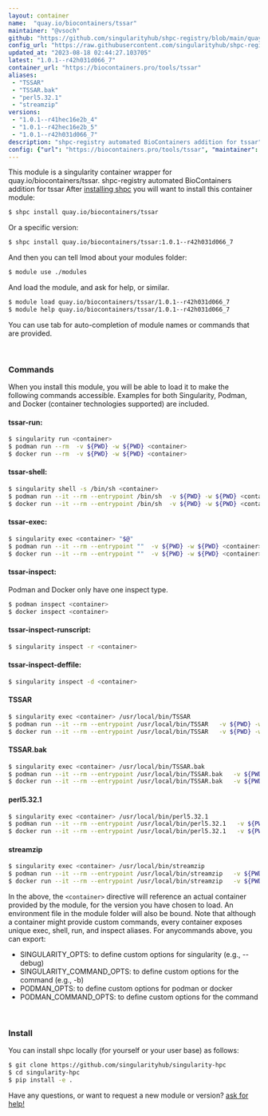 ```yaml
---
layout: container
name:  "quay.io/biocontainers/tssar"
maintainer: "@vsoch"
github: "https://github.com/singularityhub/shpc-registry/blob/main/quay.io/biocontainers/tssar/container.yaml"
config_url: "https://raw.githubusercontent.com/singularityhub/shpc-registry/main/quay.io/biocontainers/tssar/container.yaml"
updated_at: "2023-08-18 02:44:27.103705"
latest: "1.0.1--r42h031d066_7"
container_url: "https://biocontainers.pro/tools/tssar"
aliases:
 - "TSSAR"
 - "TSSAR.bak"
 - "perl5.32.1"
 - "streamzip"
versions:
 - "1.0.1--r41hec16e2b_4"
 - "1.0.1--r42hec16e2b_5"
 - "1.0.1--r42h031d066_7"
description: "shpc-registry automated BioContainers addition for tssar"
config: {"url": "https://biocontainers.pro/tools/tssar", "maintainer": "@vsoch", "description": "shpc-registry automated BioContainers addition for tssar", "latest": {"1.0.1--r42h031d066_7": "sha256:643de6fe5484f7ba66b91ad3031b0ceed2fb3176e84e6d9bd1015e5f73fe7857"}, "tags": {"1.0.1--r41hec16e2b_4": "sha256:57c20ce056beb17bae4200b20fd596885faf5674102e6d52fc429cc939dae191", "1.0.1--r42hec16e2b_5": "sha256:d21503a49ea1d486a43a3e4455a52aac1d6c71efb3aded30e7b045e8f68146e2", "1.0.1--r42h031d066_7": "sha256:643de6fe5484f7ba66b91ad3031b0ceed2fb3176e84e6d9bd1015e5f73fe7857"}, "docker": "quay.io/biocontainers/tssar", "aliases": {"TSSAR": "/usr/local/bin/TSSAR", "TSSAR.bak": "/usr/local/bin/TSSAR.bak", "perl5.32.1": "/usr/local/bin/perl5.32.1", "streamzip": "/usr/local/bin/streamzip"}}
---
```


This module is a singularity container wrapper for quay.io/biocontainers/tssar.
shpc-registry automated BioContainers addition for tssar
After [installing shpc](#install) you will want to install this container module:


```bash
$ shpc install quay.io/biocontainers/tssar
```

Or a specific version:

```bash
$ shpc install quay.io/biocontainers/tssar:1.0.1--r42h031d066_7
```

And then you can tell lmod about your modules folder:

```bash
$ module use ./modules
```

And load the module, and ask for help, or similar.

```bash
$ module load quay.io/biocontainers/tssar/1.0.1--r42h031d066_7
$ module help quay.io/biocontainers/tssar/1.0.1--r42h031d066_7
```

You can use tab for auto-completion of module names or commands that are provided.

<br>

### Commands

When you install this module, you will be able to load it to make the following commands accessible.
Examples for both Singularity, Podman, and Docker (container technologies supported) are included.

#### tssar-run:

```bash
$ singularity run <container>
$ podman run --rm  -v ${PWD} -w ${PWD} <container>
$ docker run --rm  -v ${PWD} -w ${PWD} <container>
```

#### tssar-shell:

```bash
$ singularity shell -s /bin/sh <container>
$ podman run --it --rm --entrypoint /bin/sh  -v ${PWD} -w ${PWD} <container>
$ docker run --it --rm --entrypoint /bin/sh  -v ${PWD} -w ${PWD} <container>
```

#### tssar-exec:

```bash
$ singularity exec <container> "$@"
$ podman run --it --rm --entrypoint ""  -v ${PWD} -w ${PWD} <container> "$@"
$ docker run --it --rm --entrypoint ""  -v ${PWD} -w ${PWD} <container> "$@"
```

#### tssar-inspect:

Podman and Docker only have one inspect type.

```bash
$ podman inspect <container>
$ docker inspect <container>
```

#### tssar-inspect-runscript:

```bash
$ singularity inspect -r <container>
```

#### tssar-inspect-deffile:

```bash
$ singularity inspect -d <container>
```


#### TSSAR

```bash
$ singularity exec <container> /usr/local/bin/TSSAR
$ podman run --it --rm --entrypoint /usr/local/bin/TSSAR   -v ${PWD} -w ${PWD} <container> -c " $@"
$ docker run --it --rm --entrypoint /usr/local/bin/TSSAR   -v ${PWD} -w ${PWD} <container> -c " $@"
```


#### TSSAR.bak

```bash
$ singularity exec <container> /usr/local/bin/TSSAR.bak
$ podman run --it --rm --entrypoint /usr/local/bin/TSSAR.bak   -v ${PWD} -w ${PWD} <container> -c " $@"
$ docker run --it --rm --entrypoint /usr/local/bin/TSSAR.bak   -v ${PWD} -w ${PWD} <container> -c " $@"
```


#### perl5.32.1

```bash
$ singularity exec <container> /usr/local/bin/perl5.32.1
$ podman run --it --rm --entrypoint /usr/local/bin/perl5.32.1   -v ${PWD} -w ${PWD} <container> -c " $@"
$ docker run --it --rm --entrypoint /usr/local/bin/perl5.32.1   -v ${PWD} -w ${PWD} <container> -c " $@"
```


#### streamzip

```bash
$ singularity exec <container> /usr/local/bin/streamzip
$ podman run --it --rm --entrypoint /usr/local/bin/streamzip   -v ${PWD} -w ${PWD} <container> -c " $@"
$ docker run --it --rm --entrypoint /usr/local/bin/streamzip   -v ${PWD} -w ${PWD} <container> -c " $@"
```



In the above, the `<container>` directive will reference an actual container provided
by the module, for the version you have chosen to load. An environment file in the
module folder will also be bound. Note that although a container
might provide custom commands, every container exposes unique exec, shell, run, and
inspect aliases. For anycommands above, you can export:

 - SINGULARITY_OPTS: to define custom options for singularity (e.g., --debug)
 - SINGULARITY_COMMAND_OPTS: to define custom options for the command (e.g., -b)
 - PODMAN_OPTS: to define custom options for podman or docker
 - PODMAN_COMMAND_OPTS: to define custom options for the command

<br>

### Install

You can install shpc locally (for yourself or your user base) as follows:

```bash
$ git clone https://github.com/singularityhub/singularity-hpc
$ cd singularity-hpc
$ pip install -e .
```

Have any questions, or want to request a new module or version? [ask for help!](https://github.com/singularityhub/singularity-hpc/issues)
